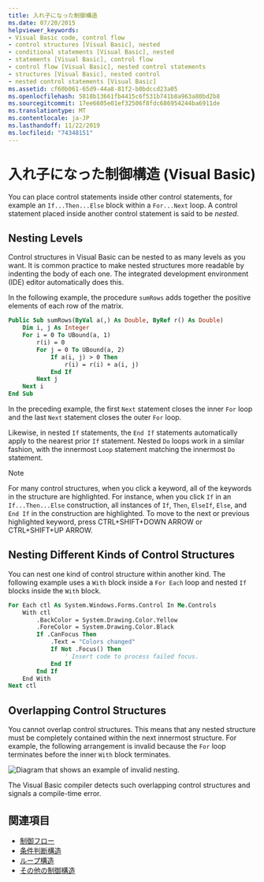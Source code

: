 ```yaml
---
title: 入れ子になった制御構造
ms.date: 07/20/2015
helpviewer_keywords:
- Visual Basic code, control flow
- control structures [Visual Basic], nested
- conditional statements [Visual Basic], nested
- statements [Visual Basic], control flow
- control flow [Visual Basic], nested control statements
- structures [Visual Basic], nested control
- nested control statements [Visual Basic]
ms.assetid: cf60b061-65d9-44a8-81f2-b0bdccd23a05
ms.openlocfilehash: 5818b13661fb4415c6f531b741b8a963a80bd2b8
ms.sourcegitcommit: 17ee6605e01ef32506f8fdc686954244ba6911de
ms.translationtype: MT
ms.contentlocale: ja-JP
ms.lasthandoff: 11/22/2019
ms.locfileid: "74348151"
---
```

# <a name="nested-control-structures-visual-basic"></a>入れ子になった制御構造 (Visual Basic)
You can place control statements inside other control statements, for example an `If...Then...Else` block within a `For...Next` loop. A control statement placed inside another control statement is said to be *nested*.  
  
## <a name="nesting-levels"></a>Nesting Levels  
 Control structures in Visual Basic can be nested to as many levels as you want. It is common practice to make nested structures more readable by indenting the body of each one. The integrated development environment (IDE) editor automatically does this.  
  
 In the following example, the procedure `sumRows` adds together the positive elements of each row of the matrix.  
  
```vb
Public Sub sumRows(ByVal a(,) As Double, ByRef r() As Double)  
    Dim i, j As Integer  
    For i = 0 To UBound(a, 1)  
        r(i) = 0  
        For j = 0 To UBound(a, 2)  
            If a(i, j) > 0 Then  
                r(i) = r(i) + a(i, j)  
            End If  
        Next j  
    Next i  
End Sub  
```  
  
 In the preceding example, the first `Next` statement closes the inner `For` loop and the last `Next` statement closes the outer `For` loop.  
  
 Likewise, in nested `If` statements, the `End If` statements automatically apply to the nearest prior `If` statement. Nested `Do` loops work in a similar fashion, with the innermost `Loop` statement matching the innermost `Do` statement.  
  
> [!NOTE]
> For many control structures, when you click a keyword, all of the keywords in the structure are highlighted. For instance, when you click `If` in an `If...Then...Else` construction, all instances of `If`, `Then`, `ElseIf`, `Else`, and `End If` in the construction are highlighted. To move to the next or previous highlighted keyword, press CTRL+SHIFT+DOWN ARROW or CTRL+SHIFT+UP ARROW.  
  
## <a name="nesting-different-kinds-of-control-structures"></a>Nesting Different Kinds of Control Structures  
 You can nest one kind of control structure within another kind. The following example uses a `With` block inside a `For Each` loop and nested `If` blocks inside the `With` block.  
  
```vb
For Each ctl As System.Windows.Forms.Control In Me.Controls  
    With ctl  
        .BackColor = System.Drawing.Color.Yellow  
        .ForeColor = System.Drawing.Color.Black  
        If .CanFocus Then  
            .Text = "Colors changed"  
            If Not .Focus() Then  
                ' Insert code to process failed focus.  
            End If  
        End If  
    End With  
Next ctl  
```  
  
## <a name="overlapping-control-structures"></a>Overlapping Control Structures  
 You cannot overlap control structures. This means that any nested structure must be completely contained within the next innermost structure. For example, the following arrangement is invalid because the `For` loop terminates before the inner `With` block terminates.  
  
 ![Diagram that shows an example of invalid nesting.](./media/nested-control-structures/example-invalid-nesting.gif) 
  
 The Visual Basic compiler detects such overlapping control structures and signals a compile-time error.  
  
## <a name="see-also"></a>関連項目

- [制御フロー](../../../../visual-basic/programming-guide/language-features/control-flow/index.md)
- [条件判断構造](../../../../visual-basic/programming-guide/language-features/control-flow/decision-structures.md)
- [ループ構造](../../../../visual-basic/programming-guide/language-features/control-flow/loop-structures.md)
- [その他の制御構造](../../../../visual-basic/programming-guide/language-features/control-flow/other-control-structures.md)
